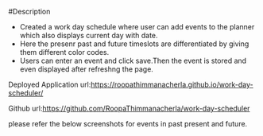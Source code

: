#Description

- Created a work day schedule where user can add events to the planner which also displays current day with date.
- Here the presenr past and future timeslots are differentiated by giving them different color codes.
- Users can enter an event and click save.Then the event is stored and even displayed after refreshng the page.

Deployed Application url:https://roopathimmanacherla.github.io/work-day-scheduler/

Github url:https://github.com/RoopaThimmanacherla/work-day-scheduler

please refer the below screenshots for events in past present and future.
